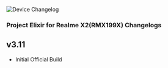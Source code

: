![Device Changelog](https://i.imgur.com/C0Wcdr5.png)

### Project Elixir for Realme X2(RMX199X) Changelogs

## v3.11
- Initial Official Build 